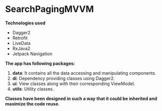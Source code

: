 # SearchPagingMVVM
**Technologies used**
- Dagger2 
- Retrofit
- LiveData
- RxJava2
- Jetpack Navigation

**The app has following packages:**
1. **data**: It contains all the data accessing and manipulating components.
2. **di**: Dependency providing classes using Dagger2.
3. **ui**: View classes along with their corresponding ViewModel.
4. **utils**: Utility classes.

**Classes have been designed in such a way that it could be inherited and maximize the code reuse.**
